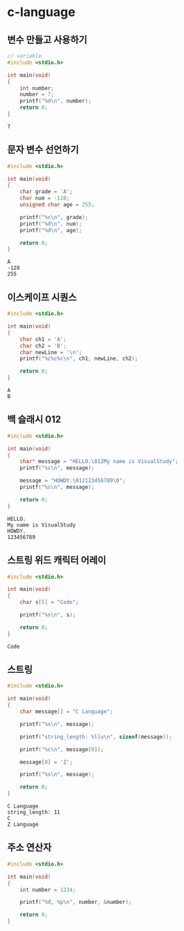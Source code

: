 # c-language
## 변수 만들고 사용하기

```c
// variable
#include <stdio.h>

int main(void)
{
    int number;
    number = 7;
    printf("%d\n", number);
    return 0;
}
```

 ```output
7
```

## 문자 변수 선언하기

```C
#include <stdio.h>

int main(void)
{
    char grade = 'A';
    char num = -128;
    unsigned char age = 255;

    printf("%c\n", grade);
    printf("%d\n", num);
    printf("%d\n", age);

    return 0;
}
```

```output
A
-128
255
```

## 이스케이프 시퀀스
```C
#include <stdio.h>

int main(void)
{
    char ch1 = 'A';
    char ch2 = 'B';
    char newLine = '\n';
    printf("%c%c%c\n", ch1, newLine, ch2);

    return 0;
}
```

```output
A
B
```

## 백 슬래시 012
```C
#include <stdio.h>

int main(void)
{
    char* message = "HELLO.\012My name is VisualStudy";
    printf("%s\n", message);

    message = "HOWDY.\012123456789\0";
    printf("%s\n", message);

    return 0;
}
```
```output
HELLO.
My name is VisualStudy
HOWDY.
123456789
```

## 스트링 위드 캐릭터 어레이
```C
#include <stdio.h>

int main(void)
{
    char s[5] = "Code";

    printf("%s\n", s);

    return 0;
}
```
```output
Code
```

## 스트링

```C
#include <stdio.h>

int main(void)
{
    char message[] = "C Language";

    printf("%s\n", message);

    printf("string_length: %llu\n", sizeof(message));

    printf("%c\n", message[0]);

    message[0] = 'Z';

    printf("%s\n", message);

    return 0;
}
```
```output
C Language
string_length: 11
C
Z Language
```
## 주소 연산자
```C
#include <stdio.h>

int main(void)
{
    int number = 1234;

    printf("%d, %p\n", number, &number);

    return 0;
}
```






























